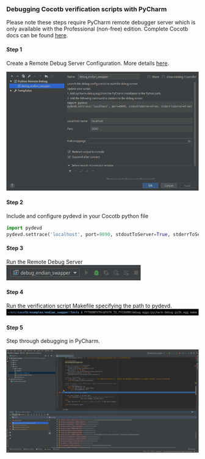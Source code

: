 
### Debugging Cocotb verification scripts with PyCharm

Please note these steps require PyCharm remote debugger server which is only available with the Professional (non-free) edition. Complete Cocotb docs can be found [here](https://cocotb.readthedocs.io/en/latest/).


#### Step 1

Create a Remote Debug Server Configuration. More details [here](https://www.jetbrains.com/help/pycharm/2016.3/remote-debugging.html#6).

 ![Step 1](../assets/cocotb-pycharm/step1.png)

#### Step 2 

Include and configure pydevd in your Cocotb python file

```python
import pydevd
pydevd.settrace('localhost', port=9090, stdoutToServer=True, stderrToServer=True)
```

#### Step 3

Run the Remote Debug Server
![Step 3](../assets/cocotb-pycharm/step3.png)

#### Step 4 

Run the verification script Makefile specifying the path to pydevd.
![Step 4](../assets/cocotb-pycharm/step4.png)


#### Step 5 

Step through debugging in PyCharm.

![Step 5](../assets/cocotb-pycharm/step5.png)



